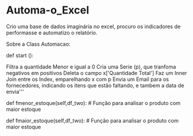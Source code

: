 # Automa-o_Excel
Crio uma  base de dados imaginária no excel, procuro os indicadores de performasse e automatizo o relatório.


Sobre a Class Automacao:

def start ():

Filtra a quantidade Menor e igual a 0
Cria  uma Serie (p), que tranfoma negativos em positivos
Deleta o campo x['Quantidade Total']
Faz um Inner Join entre os Index, emparelhando x com p
Envia um Email para os fornecedores, indicando os itens que estão faltando, e tambem a data de envia'''


def fmenor_estoque(self,df_two):  # Função para analisar  o produto com maior estoque

def fmaior_estoque(self,df_two):  # Função para analisar  o produto com maior estoque



